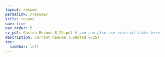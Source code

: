 ```yaml
---
layout: resume
permalink: /resume/
title: resume
nav: true
nav_order: 5
cv_pdf: Gaston_Resume_8_25.pdf # you can also use external links here
description: Current Resume (updated 8/25)
toc:
  sidebar: left
---
```

